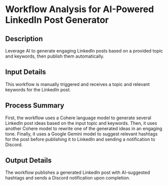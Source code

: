 # Workflow Analysis for AI-Powered LinkedIn Post Generator

## Description
Leverage AI to generate engaging LinkedIn posts based on a provided topic and keywords, then publish them automatically.

## Input Details
This workflow is manually triggered and receives a topic and relevant keywords for the LinkedIn post.

## Process Summary
First, the workflow uses a Cohere language model to generate several LinkedIn post ideas based on the input topic and keywords. Then, it uses another Cohere model to rewrite one of the generated ideas in an engaging tone. Finally, it uses a Google Gemini model to suggest relevant hashtags for the post before publishing it to LinkedIn and sending a notification to Discord.

## Output Details
The workflow publishes a generated LinkedIn post with AI-suggested hashtags and sends a Discord notification upon completion.
